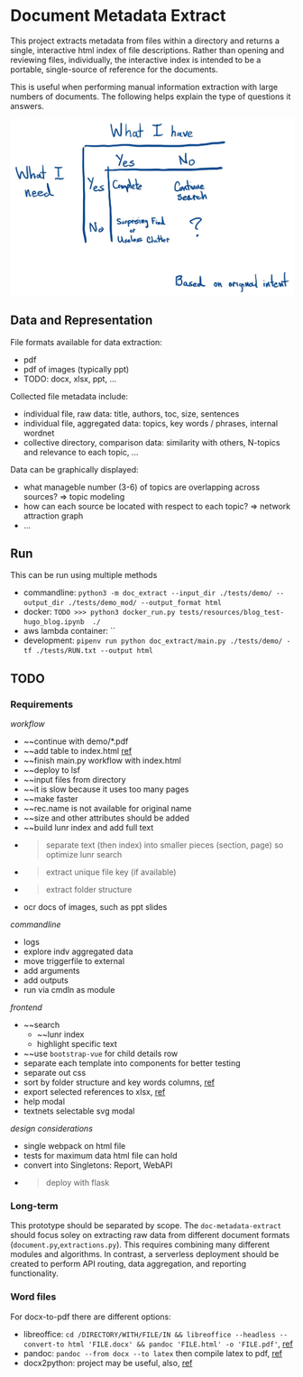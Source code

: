 # Document Metadata Extract

This project extracts metadata from files within a directory and returns a single, interactive html index of file descriptions.  Rather than opening and reviewing files, individually, the interactive index is intended to be a portable, single-source of reference for the documents.

This is useful when performing manual information extraction with large numbers of documents.  The following helps explain the type of questions it answers.

![Information Extraction Framework](./docs/IE_framework.jpg)


## Data and Representation

File formats available for data extraction:

* pdf
* pdf of images (typically ppt)
* TODO: docx, xlsx, ppt, ...

Collected file metadata include:

* individual file, raw data: title, authors, toc, size, sentences
* individual file, aggregated data: topics, key words / phrases, internal wordnet
* collective directory, comparison data: similarity with others, N-topics and relevance to each topic, ...

Data can be graphically displayed:

* what manageble number (3-6) of topics are overlapping across sources?  => topic modeling
* how can each source be located with respect to each topic?  => network attraction graph
* ...



## Run

This can be run using multiple methods

* commandline: `python3 -m doc_extract --input_dir ./tests/demo/ --output_dir ./tests/demo_mod/ --output_format html`
* docker: `TODO >>> python3 docker_run.py tests/resources/blog_test-hugo_blog.ipynb  ./ `
* aws lambda container: ``
* development: `pipenv run python doc_extract/main.py ./tests/demo/ -tf ./tests/RUN.txt --output html`


## TODO

### Requirements

_workflow_
* ~~continue with demo/*.pdf
* ~~add table to index.html [ref](https://codepen.io/jopico/pen/kyRprJ)
* ~~finish main.py workflow with index.html
* ~~deploy to lsf
* ~~input files from directory
* ~~it is slow because it uses too many pages
* ~~make faster
* ~~rec.name is not available for original name
* ~~size and other attributes should be added
* ~~build lunr index and add full text
* >separate text (then index) into smaller pieces (section, page) so optimize lunr search
* >extract unique file key (if available)
* >extract folder structure
* ocr docs of images, such as ppt slides

_commandline_
* logs
* explore indv aggregated data
* move triggerfile to external
* add arguments
* add outputs
* run via cmdln as module

_frontend_
* ~~search 
  - ~~lunr index
  - highlight specific text
* ~~use `bootstrap-vue` for child details row
* separate each template into components for better testing
* separate out css
* sort by folder structure and key words columns, [ref](https://www.w3schools.com/howto/howto_js_sort_table.asp)
* export selected references to xlsx, [ref](https://sheetjs.com/demo/table)
* help modal
* textnets selectable svg modal

_design considerations_
* single webpack on html file
* tests for maximum data html file can hold
* convert into Singletons: Report, WebAPI
* >deploy with flask


### Long-term

This prototype should be separated by scope.  The `doc-metadata-extract` should focus soley on extracting raw data from different document formats (`document.py`,`extractions.py`).  This requires combining many different modules and algorithms.  In contrast, a serverless deployment should be created to perform API routing, data aggregation, and reporting functionality.


### Word files

For docx-to-pdf there are different options:

* libreoffice: `cd /DIRECTORY/WITH/FILE/IN && libreoffice --headless --convert-to html 'FILE.docx' && pandoc 'FILE.html' -o 'FILE.pdf'`, [ref](https://unix.stackexchange.com/questions/105584/convert-a-docx-to-a-pdf-with-pandoc)
* pandoc: `pandoc --from docx --to latex` then compile latex to pdf, [ref](https://pandoc.org/try/)
* docx2python: project may be useful, also, [ref](https://github.com/ShayHill/docx2python)